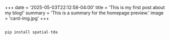 +++
date = '2025-05-03T22:12:58-04:00'
title = 'This is my first post about my blog!'
summary = 'This is a summary for the homepage preview.'
image = 'card-img.jpg'
+++

```python

pip install spatial-tda 
```
